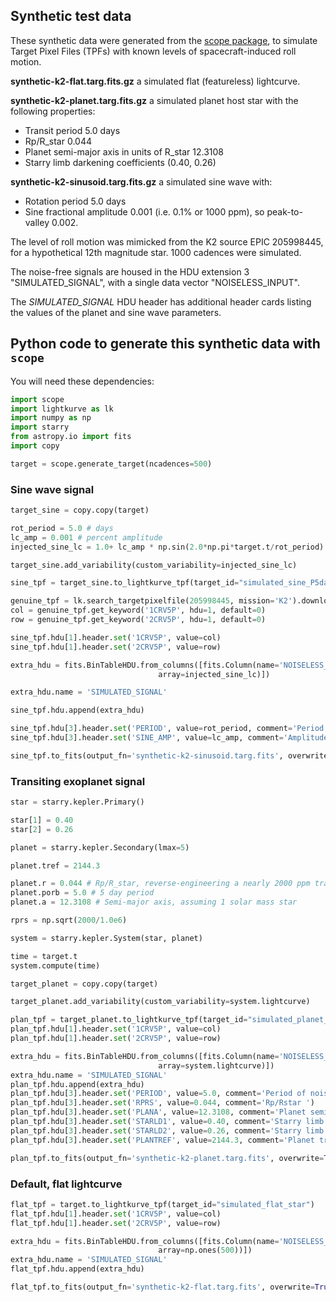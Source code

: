 Synthetic test data
---

These synthetic data were generated from the [scope package](https://github.com/nksaunders/scope), to simulate Target Pixel Files (TPFs) with known levels of spacecraft-induced roll motion.  

**synthetic-k2-flat.targ.fits.gz**  a simulated flat (featureless) lightcurve.

**synthetic-k2-planet.targ.fits.gz**  a simulated planet host star with the following properties:
  - Transit period 5.0 days
  - Rp/R_star 0.044
  - Planet semi-major axis in units of R_star 12.3108
  - Starry limb darkening coefficients (0.40, 0.26)

**synthetic-k2-sinusoid.targ.fits.gz** a simulated sine wave with:
  - Rotation period 5.0 days
  - Sine fractional amplitude 0.001 (i.e. 0.1% or 1000 ppm), so peak-to-valley 0.002.

The level of roll motion was mimicked from the K2 source EPIC 205998445, for a hypothetical 12th magnitude star.  1000 cadences were simulated.

The noise-free signals are housed in the HDU extension 3 "SIMULATED_SIGNAL", with a single data vector "NOISELESS_INPUT".

The *SIMULATED_SIGNAL* HDU header has additional header cards listing the values of the planet and sine wave parameters.


## Python code to generate this synthetic data with `scope`

You will need these dependencies:

```python
import scope
import lightkurve as lk
import numpy as np
import starry
from astropy.io import fits
import copy

target = scope.generate_target(ncadences=500)

```

### Sine wave signal

```Python
target_sine = copy.copy(target)

rot_period = 5.0 # days
lc_amp = 0.001 # percent amplitude
injected_sine_lc = 1.0+ lc_amp * np.sin(2.0*np.pi*target.t/rot_period)

target_sine.add_variability(custom_variability=injected_sine_lc)

sine_tpf = target_sine.to_lightkurve_tpf(target_id="simulated_sine_P5days_Amp0p001")

genuine_tpf = lk.search_targetpixelfile(205998445, mission='K2').download()
col = genuine_tpf.get_keyword('1CRV5P', hdu=1, default=0)
row = genuine_tpf.get_keyword('2CRV5P', hdu=1, default=0)

sine_tpf.hdu[1].header.set('1CRV5P', value=col)
sine_tpf.hdu[1].header.set('2CRV5P', value=row)

extra_hdu = fits.BinTableHDU.from_columns([fits.Column(name='NOISELESS_INPUT', format='E',
                                 array=injected_sine_lc)])

extra_hdu.name = 'SIMULATED_SIGNAL'

sine_tpf.hdu.append(extra_hdu)

sine_tpf.hdu[3].header.set('PERIOD', value=rot_period, comment='Period of noiseless input sine wave')
sine_tpf.hdu[3].header.set('SINE_AMP', value=lc_amp, comment='Amplitude of noiseless input sine wave')

sine_tpf.to_fits(output_fn='synthetic-k2-sinusoid.targ.fits', overwrite=True)

```


### Transiting exoplanet signal

```python
star = starry.kepler.Primary()

star[1] = 0.40
star[2] = 0.26

planet = starry.kepler.Secondary(lmax=5)

planet.tref = 2144.3

planet.r = 0.044 # Rp/R_star, reverse-engineering a nearly 2000 ppm transit without limb darkening
planet.porb = 5.0 # 5 day period
planet.a = 12.3108 # Semi-major axis, assuming 1 solar mass star

rprs = np.sqrt(2000/1.0e6)

system = starry.kepler.System(star, planet)

time = target.t
system.compute(time)

target_planet = copy.copy(target)

target_planet.add_variability(custom_variability=system.lightcurve)

plan_tpf = target_planet.to_lightkurve_tpf(target_id="simulated_planet_P5days")
plan_tpf.hdu[1].header.set('1CRV5P', value=col)
plan_tpf.hdu[1].header.set('2CRV5P', value=row)

extra_hdu = fits.BinTableHDU.from_columns([fits.Column(name='NOISELESS_INPUT', format='E',
                                 array=system.lightcurve)])
extra_hdu.name = 'SIMULATED_SIGNAL'
plan_tpf.hdu.append(extra_hdu)
plan_tpf.hdu[3].header.set('PERIOD', value=5.0, comment='Period of noiseless input transit')
plan_tpf.hdu[3].header.set('RPRS', value=0.044, comment='Rp/Rstar ')
plan_tpf.hdu[3].header.set('PLANA', value=12.3108, comment='Planet semi-major axis in R star')
plan_tpf.hdu[3].header.set('STARLD1', value=0.40, comment='Starry limb darkening 1')
plan_tpf.hdu[3].header.set('STARLD2', value=0.26, comment='Starry limb darkening 2')
plan_tpf.hdu[3].header.set('PLANTREF', value=2144.3, comment='Planet transit reference time')

plan_tpf.to_fits(output_fn='synthetic-k2-planet.targ.fits', overwrite=True)
```


### Default, flat lightcurve

```Python
flat_tpf = target.to_lightkurve_tpf(target_id="simulated_flat_star")
flat_tpf.hdu[1].header.set('1CRV5P', value=col)
flat_tpf.hdu[1].header.set('2CRV5P', value=row)

extra_hdu = fits.BinTableHDU.from_columns([fits.Column(name='NOISELESS_INPUT', format='E',
                                 array=np.ones(500))])
extra_hdu.name = 'SIMULATED_SIGNAL'
flat_tpf.hdu.append(extra_hdu)

flat_tpf.to_fits(output_fn='synthetic-k2-flat.targ.fits', overwrite=True)
```
